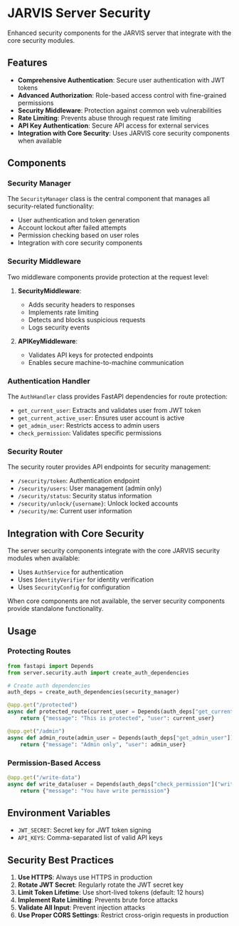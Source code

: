 # JARVIS Server Security

Enhanced security components for the JARVIS server that integrate with the core security modules.

## Features

- **Comprehensive Authentication**: Secure user authentication with JWT tokens
- **Advanced Authorization**: Role-based access control with fine-grained permissions
- **Security Middleware**: Protection against common web vulnerabilities
- **Rate Limiting**: Prevents abuse through request rate limiting
- **API Key Authentication**: Secure API access for external services
- **Integration with Core Security**: Uses JARVIS core security components when available

## Components

### Security Manager

The `SecurityManager` class is the central component that manages all security-related functionality:

- User authentication and token generation
- Account lockout after failed attempts
- Permission checking based on user roles
- Integration with core security components

### Security Middleware

Two middleware components provide protection at the request level:

1. **SecurityMiddleware**: 
   - Adds security headers to responses
   - Implements rate limiting
   - Detects and blocks suspicious requests
   - Logs security events

2. **APIKeyMiddleware**:
   - Validates API keys for protected endpoints
   - Enables secure machine-to-machine communication

### Authentication Handler

The `AuthHandler` class provides FastAPI dependencies for route protection:

- `get_current_user`: Extracts and validates user from JWT token
- `get_current_active_user`: Ensures user account is active
- `get_admin_user`: Restricts access to admin users
- `check_permission`: Validates specific permissions

### Security Router

The security router provides API endpoints for security management:

- `/security/token`: Authentication endpoint
- `/security/users`: User management (admin only)
- `/security/status`: Security status information
- `/security/unlock/{username}`: Unlock locked accounts
- `/security/me`: Current user information

## Integration with Core Security

The server security components integrate with the core JARVIS security modules when available:

- Uses `AuthService` for authentication
- Uses `IdentityVerifier` for identity verification
- Uses `SecurityConfig` for configuration

When core components are not available, the server security components provide standalone functionality.

## Usage

### Protecting Routes

```python
from fastapi import Depends
from server.security.auth import create_auth_dependencies

# Create auth dependencies
auth_deps = create_auth_dependencies(security_manager)

@app.get("/protected")
async def protected_route(current_user = Depends(auth_deps["get_current_user"])):
    return {"message": "This is protected", "user": current_user}

@app.get("/admin")
async def admin_route(admin_user = Depends(auth_deps["get_admin_user"])):
    return {"message": "Admin only", "user": admin_user}
```

### Permission-Based Access

```python
@app.get("/write-data")
async def write_data(user = Depends(auth_deps["check_permission"]("write"))):
    return {"message": "You have write permission"}
```

## Environment Variables

- `JWT_SECRET`: Secret key for JWT token signing
- `API_KEYS`: Comma-separated list of valid API keys

## Security Best Practices

1. **Use HTTPS**: Always use HTTPS in production
2. **Rotate JWT Secret**: Regularly rotate the JWT secret key
3. **Limit Token Lifetime**: Use short-lived tokens (default: 12 hours)
4. **Implement Rate Limiting**: Prevents brute force attacks
5. **Validate All Input**: Prevent injection attacks
6. **Use Proper CORS Settings**: Restrict cross-origin requests in production
